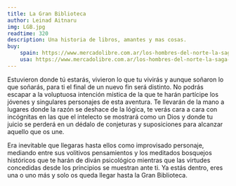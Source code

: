 ```yaml
---
title: La Gran Biblioteca
author: Leinad Aitnaru
img: LGB.jpg
readtime: 320
description: Una historia de libros, amantes y mas cosas.
buy:
    spain: https://www.mercadolibre.com.ar/los-hombres-del-norte-la-saga-vikinga-de-john-haywood-editorial-ariel/p/MLA21441773#polycard_client=search-nordic&searchVariation=MLA21441773&wid=MLA1504431320&position=2&search_layout=stack&type=product&tracking_id=33aa8329-e35a-4740-bf3a-ff52a9d799fc&sid=search
    usa: https://www.mercadolibre.com.ar/los-hombres-del-norte-la-saga-vikinga-de-john-haywood-editorial-ariel/p/MLA21441773#polycard_client=search-nordic&searchVariation=MLA21441773&wid=MLA1504431320&position=2&search_layout=stack&type=product&tracking_id=33aa8329-e35a-4740-bf3a-ff52a9d799fc&sid=search
---
```


Estuvieron donde tú estarás, vivieron lo que tu vivirás y aunque soñaron lo que soñarás, para ti el final de un nuevo fin será distinto. No podrás escapar a la voluptuosa intención mística de la que te harán partícipe los jóvenes y singulares personajes de esta aventura. Te llevarán de la mano a lugares donde la razón se deshace de la lógica, te verás cara a cara con incógnitas en las que el intelecto se mostrará como un Dios y donde tu juicio se perderá en un dédalo de conjeturas y suposiciones para alcanzar aquello que os une. 

Era inevitable que llegaras hasta ellos como improvisado personaje, mediando entre sus volitivos pensamientos y los meditados bosquejos históricos que te harán de diván psicológico mientras que las virtudes concedidas desde los principios se muestran ante ti. Ya estás dentro, eres una o uno más y solo os queda llegar hasta la Gran Biblioteca.